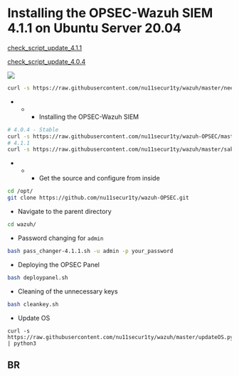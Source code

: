 # Installing the OPSEC-Wazuh SIEM 4.1.1 on Ubuntu Server 20.04

[check_script_update_4.1.1](https://raw.githubusercontent.com/wazuh/wazuh-documentation/4.1/resources/open-distro/unattended-installation/all-in-one-installation.sh)

[check_script_update_4.0.4](https://raw.githubusercontent.com/wazuh/wazuh-documentation/4.0/resources/open-distro/unattended-installation/all-in-one-installation.sh)

![](https://github.com/nu11secur1ty/wazuh/blob/master/OPSEC/logo.png)

```bash
curl -s https://raw.githubusercontent.com/nu11secur1ty/wazuh/master/needtoinstall.sh | bash
```
- - - Installing the OPSEC-Wazuh SIEM
```bash
# 4.0.4 - Stable
curl -s https://raw.githubusercontent.com/nu11secur1ty/wazuh-OPSEC/master/sakai-4.0.4.sh | bash
# 4.1.1
curl -s https://raw.githubusercontent.com/nu11secur1ty/wazuh/master/sakai-4.1.1-03.05.2021.sh | bash
```
- - - Get the source and configure from inside
```bash
cd /opt/
git clone https://github.com/nu11secur1ty/wazuh-OPSEC.git
```
- Navigate to the parent directory
```bash
cd wazuh/
```
- Password changing for `admin`
```bash
bash pass_changer-4.1.1.sh -u admin -p your_password
```
-  Deploying the OPSEC Panel
```bash
bash deploypanel.sh
```
- Cleaning of the unnecessary keys
```bash
bash cleankey.sh
```
- Update OS
```curl
curl -s https://raw.githubusercontent.com/nu11secur1ty/wazuh/master/updateOS.py | python3
```
## BR
